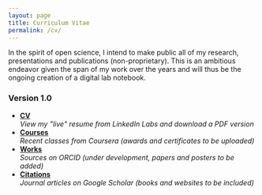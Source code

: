 ```yaml
---
layout: page
title: Curriculum Vitae
permalink: /cv/
---
```


In the spirit of open science, I intend to make public all of my research, presentations and publications (non-proprietary).  This is an ambitious endeavor given the span of my work over the years and will thus be the ongoing creation of a digital lab notebook.

### Version 1.0

<ul class="fa-ul">
  <li><i class="fa-li fa fa-linkedin"></i><strong><a href="http://resume.linkedinlabs.com/q7gxm170v" target="_blank">CV</a></strong><br>
    <em>View my "live" resume from LinkedIn Labs and download a PDF version</em></li>
  <li><i class="fa-li fa fa-university"></i><strong><a href="https://www.coursera.org/account/accomplishments/specialization/WKZKD3R8QT6P" target="_blank">Courses</a></strong><br>
    <em>Recent classes from Coursera (awards and certificates to be uploaded)</em></li>
  <li><i class="fa-li ai ai-orcid"></i><strong><a href="http://orcid.org/0000-0001-7737-5634" target="_blank">Works</a></strong><br>
    <em>Sources on ORCID (under development, papers and posters to be added)</em></li>
  <li><i class="fa-li ai ai-google-scholar"></i><strong><a href="https://scholar.google.com/citations?user=XyQXaocAAAAJ" target="_blank">Citations</a></strong><br>
    <em>Journal articles on Google Scholar (books and websites to be included)</em></li>
</ul>